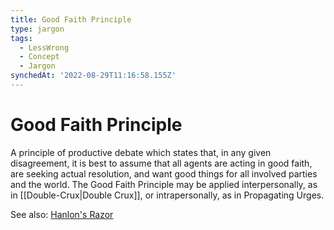 ```yaml
---
title: Good Faith Principle
type: jargon
tags:
  - LessWrong
  - Concept
  - Jargon
synchedAt: '2022-08-29T11:16:58.155Z'
---
```


# Good Faith Principle

A principle of productive debate which states that, in any given disagreement, it is best to assume that all agents are acting in good faith, are seeking actual resolution, and want good things for all involved parties and the world. The Good Faith Principle may be applied interpersonally, as in [[Double-Crux|Double Crux]], or intrapersonally, as in Propagating Urges.

See also: [Hanlon's Razor](https://en.wikipedia.org/wiki/Hanlon%27s_razor)

 
